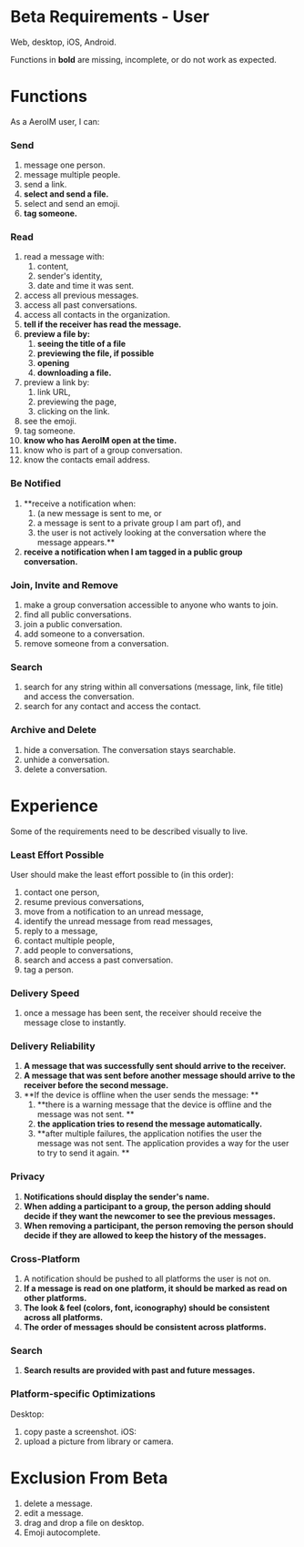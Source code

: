 Beta Requirements - User
===

Web, desktop, iOS, Android. 

Functions in **bold** are missing, incomplete, or do not work as expected.



# Functions

As a AeroIM user, I can:

### Send

1. message one person. 
2. message multiple people.
3. send a link.
4. **select and send a file.**
5. select and send an emoji. 
6. **tag someone.**

### Read

1. read a message with:
	1. content,
	2. sender's identity,
	3. date and time it was sent. 
2. access all previous messages. 
3. access all past conversations.
4. access all contacts in the organization.
5. **tell if the receiver has read the message.**
7. **preview a file by:** 
	1. **seeing the title of a file**
	2. **previewing the file, if possible**
	3. **opening**
	4. **downloading a file.**
8. preview a link by:
	1. link URL,
	2. previewing the page,
	3. clicking on the link. 
9. see the emoji. 
10. tag someone.
11. **know who has AeroIM open at the time.**
12. know who is part of a group conversation.
13. know the contacts email address.

### Be Notified

1. **receive a notification when:
	1. (a new message is sent to me, or 
	2. a message is sent to a private group I am part of), and
	3. the user is not actively looking at the conversation where the message appears.** 
2. **receive a notification when I am tagged in a public group conversation.**
	

### Join, Invite and Remove

1. make a group conversation accessible to anyone who wants to join.
2. find all public conversations.
3. join a public conversation.
4. add someone to a conversation.
5. remove someone from a conversation.


### Search

1. search for any string within all conversations (message, link, file title) and access the conversation.
2. search for any contact and access the contact.

### Archive and Delete

1. hide a conversation. The conversation stays searchable.
2. unhide a conversation.
3. delete a conversation. 


# Experience

Some of the requirements need to be described visually to live. 

### Least Effort Possible

User should make the least effort possible to (in this order): 

1. contact one person,
2. resume previous conversations,
3. move from a notification to an unread message, 
4. identify the unread message from read messages,
5. reply to a message,
6. contact multiple people,
7. add people to conversations,
8. search and access a past conversation.
9. tag a person.


### Delivery Speed

1. once a message has been sent, the receiver should receive the message close to instantly.


### Delivery Reliability

1. **A message that was successfully sent should arrive to the receiver.**
2. **A message that was sent before another message should arrive to the receiver before the second message.**
3. **If the device is offline when the user sends the message: **
	1. **there is a warning message that the device is offline and the message was not sent. **
	2. **the application tries to resend the message automatically.**
	3. **after multiple failures, the application notifies the user the message was not sent. The application provides a way for the user to try to send it again. **
	
### Privacy

1. **Notifications should display the sender's name.**
2. **When adding a participant to a group, the person adding should decide if they want the newcomer to see the previous messages.**
3. **When removing a participant, the person removing the person should decide if they are allowed to keep the history of the messages.**


### Cross-Platform

1. A notification should be pushed to all platforms the user is not on.
2. **If a message is read on one platform, it should be marked as read on other platforms.**
3. **The look & feel (colors, font, iconography) should be consistent across all platforms.** 
4. **The order of messages should be consistent across platforms.**

### Search

1. **Search results are provided with past and future messages.**

### Platform-specific Optimizations

Desktop:
1. copy paste a screenshot. 
iOS:
1. upload a picture from library or camera.


# Exclusion From Beta

1. delete a message.
2. edit a message. 
3. drag and drop a file on desktop.
4. Emoji autocomplete.





